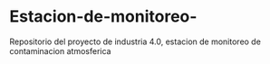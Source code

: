 # Estacion-de-monitoreo-
Repositorio del proyecto de industria 4.0, estacion de monitoreo de contaminacion atmosferica
